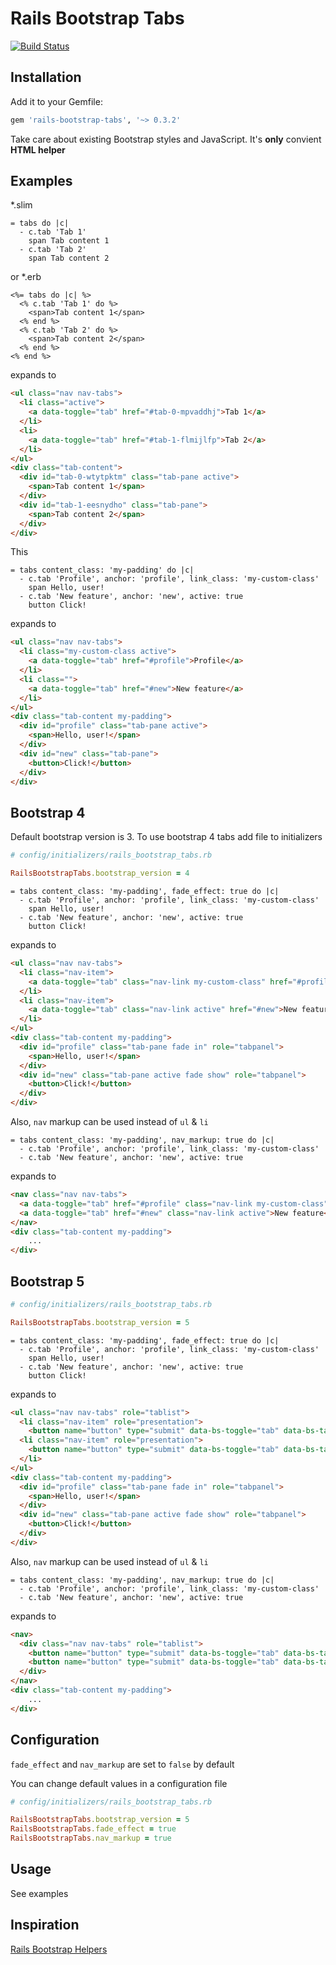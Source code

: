 # Rails Bootstrap Tabs

[![Build Status](https://travis-ci.com/resivalex/rails-bootstrap-tabs.svg?branch=master)](https://travis-ci.com/resivalex/rails-bootstrap-tabs)

## Installation

Add it to your Gemfile:

```ruby
gem 'rails-bootstrap-tabs', '~> 0.3.2'
```

Take care about existing Bootstrap styles and JavaScript. It's **only** convient **HTML helper**

## Examples

*.slim
```slim
= tabs do |c|
  - c.tab 'Tab 1'
    span Tab content 1
  - c.tab 'Tab 2'
    span Tab content 2
```
or *.erb
```erb
<%= tabs do |c| %>
  <% c.tab 'Tab 1' do %>
    <span>Tab content 1</span>
  <% end %>
  <% c.tab 'Tab 2' do %>
    <span>Tab content 2</span>
  <% end %>
<% end %>
```
expands to
```html
<ul class="nav nav-tabs">
  <li class="active">
    <a data-toggle="tab" href="#tab-0-mpvaddhj">Tab 1</a>
  </li>
  <li>
    <a data-toggle="tab" href="#tab-1-flmijlfp">Tab 2</a>
  </li>
</ul>
<div class="tab-content">
  <div id="tab-0-wtytpktm" class="tab-pane active">
    <span>Tab content 1</span>
  </div>
  <div id="tab-1-eesnydho" class="tab-pane">
    <span>Tab content 2</span>
  </div>
</div>
```
This
```slim
= tabs content_class: 'my-padding' do |c|
  - c.tab 'Profile', anchor: 'profile', link_class: 'my-custom-class'
    span Hello, user!
  - c.tab 'New feature', anchor: 'new', active: true
    button Click!
```
expands to
```html
<ul class="nav nav-tabs">
  <li class="my-custom-class active">
    <a data-toggle="tab" href="#profile">Profile</a>
  </li>
  <li class="">
    <a data-toggle="tab" href="#new">New feature</a>
  </li>
</ul>
<div class="tab-content my-padding">
  <div id="profile" class="tab-pane active">
    <span>Hello, user!</span>
  </div>
  <div id="new" class="tab-pane">
    <button>Click!</button>
  </div>
</div>
```

## Bootstrap 4

Default bootstrap version is 3. To use bootstrap 4 tabs add file to initializers

```ruby
# config/initializers/rails_bootstrap_tabs.rb

RailsBootstrapTabs.bootstrap_version = 4
```

```slim
= tabs content_class: 'my-padding', fade_effect: true do |c|
  - c.tab 'Profile', anchor: 'profile', link_class: 'my-custom-class'
    span Hello, user!
  - c.tab 'New feature', anchor: 'new', active: true
    button Click!
```
expands to
```html
<ul class="nav nav-tabs">
  <li class="nav-item">
    <a data-toggle="tab" class="nav-link my-custom-class" href="#profile">Profile</a>
  </li>
  <li class="nav-item">
    <a data-toggle="tab" class="nav-link active" href="#new">New feature</a>
  </li>
</ul>
<div class="tab-content my-padding">
  <div id="profile" class="tab-pane fade in" role="tabpanel">
    <span>Hello, user!</span>
  </div>
  <div id="new" class="tab-pane active fade show" role="tabpanel">
    <button>Click!</button>
  </div>
</div>
```

Also, `nav` markup can be used instead of `ul` & `li`

```slim
= tabs content_class: 'my-padding', nav_markup: true do |c|
  - c.tab 'Profile', anchor: 'profile', link_class: 'my-custom-class'
  - c.tab 'New feature', anchor: 'new', active: true
```
expands to
```html
<nav class="nav nav-tabs">
  <a data-toggle="tab" href="#profile" class="nav-link my-custom-class">Profile</a>
  <a data-toggle="tab" href="#new" class="nav-link active">New feature</a>
</nav>
<div class="tab-content my-padding">
    ...
</div>
```

## Bootstrap 5

```ruby
# config/initializers/rails_bootstrap_tabs.rb

RailsBootstrapTabs.bootstrap_version = 5
```

```slim
= tabs content_class: 'my-padding', fade_effect: true do |c|
  - c.tab 'Profile', anchor: 'profile', link_class: 'my-custom-class'
    span Hello, user!
  - c.tab 'New feature', anchor: 'new', active: true
    button Click!
```
expands to
```html
<ul class="nav nav-tabs" role="tablist">
  <li class="nav-item" role="presentation">
    <button name="button" type="submit" data-bs-toggle="tab" data-bs-target="#profile" class="nav-link my-custom-class" role="tab">Profile</button></li>
  <li class="nav-item" role="presentation">
    <button name="button" type="submit" data-bs-toggle="tab" data-bs-target="#new" class="nav-link active" role="tab">New feature</button>
  </li>
</ul>
<div class="tab-content my-padding">
  <div id="profile" class="tab-pane fade in" role="tabpanel">
    <span>Hello, user!</span>
  </div>
  <div id="new" class="tab-pane active fade show" role="tabpanel">
    <button>Click!</button>
  </div>
</div>
```

Also, `nav` markup can be used instead of `ul` & `li`

```slim
= tabs content_class: 'my-padding', nav_markup: true do |c|
  - c.tab 'Profile', anchor: 'profile', link_class: 'my-custom-class'
  - c.tab 'New feature', anchor: 'new', active: true
```
expands to
```html
<nav>
  <div class="nav nav-tabs" role="tablist">
    <button name="button" type="submit" data-bs-toggle="tab" data-bs-target="#profile" class="nav-link my-custom-class" role="tab">Profile</button>
    <button name="button" type="submit" data-bs-toggle="tab" data-bs-target="#new" class="nav-link active" role="tab">New feature</button>
  </div>
</nav>
<div class="tab-content my-padding">
    ...
</div>
```

## Configuration

`fade_effect` and `nav_markup` are set to `false` by default

You can change default values in a configuration file
```ruby
# config/initializers/rails_bootstrap_tabs.rb

RailsBootstrapTabs.bootstrap_version = 5
RailsBootstrapTabs.fade_effect = true
RailsBootstrapTabs.nav_markup = true
```

## Usage

See examples

## Inspiration

[Rails Bootstrap Helpers](https://github.com/Tretti/rails-bootstrap-helpers)
